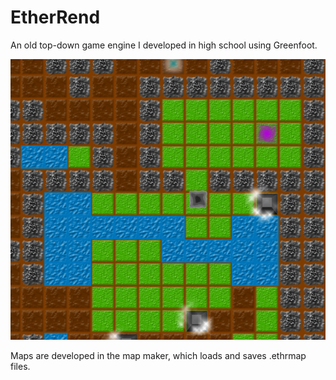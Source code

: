# EtherRend
An old top-down game engine I developed in high school using Greenfoot.

![Screenshot](/ReadmeScreenshot.jpg)

Maps are developed in the map maker, which loads and saves .ethrmap files.
